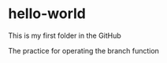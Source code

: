 # hello-world
This is my first folder in the GitHub


The practice for operating the branch function

